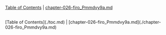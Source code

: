 [Table of Contents](./toc.md) | [chapter-026-firo_Pmmdvy9a.md](./chapter-026-firo_Pmmdvy9a.md) <br/>

<br/>
[Table of Contents](./toc.md) | [chapter-026-firo_Pmmdvy9a.md](./chapter-026-firo_Pmmdvy9a.md) <br/>
